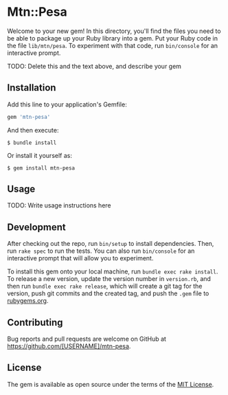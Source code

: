 # Mtn::Pesa

Welcome to your new gem! In this directory, you'll find the files you need to be able to package up your Ruby library into a gem. Put your Ruby code in the file `lib/mtn/pesa`. To experiment with that code, run `bin/console` for an interactive prompt.

TODO: Delete this and the text above, and describe your gem

## Installation

Add this line to your application's Gemfile:

```ruby
gem 'mtn-pesa'
```

And then execute:

    $ bundle install

Or install it yourself as:

    $ gem install mtn-pesa

## Usage

TODO: Write usage instructions here

## Development

After checking out the repo, run `bin/setup` to install dependencies. Then, run `rake spec` to run the tests. You can also run `bin/console` for an interactive prompt that will allow you to experiment.

To install this gem onto your local machine, run `bundle exec rake install`. To release a new version, update the version number in `version.rb`, and then run `bundle exec rake release`, which will create a git tag for the version, push git commits and the created tag, and push the `.gem` file to [rubygems.org](https://rubygems.org).

## Contributing

Bug reports and pull requests are welcome on GitHub at https://github.com/[USERNAME]/mtn-pesa.

## License

The gem is available as open source under the terms of the [MIT License](https://opensource.org/licenses/MIT).
